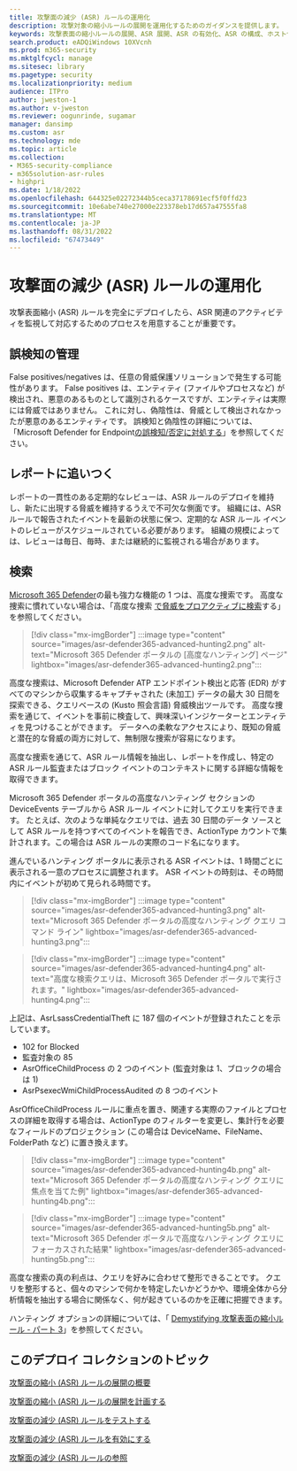 ```yaml
---
title: 攻撃面の減少 (ASR) ルールの運用化
description: 攻撃対象の縮小ルールの展開を運用化するためのガイダンスを提供します。
keywords: 攻撃表面の縮小ルールの展開、ASR 展開、ASR の有効化、ASR の構成、ホスト侵入防止システム、保護規則、悪用防止ルール、悪用防止ルール、悪用防止ルール、感染防止ルール、Microsoft Defender for Endpoint、ASR 規則の構成
search.product: eADQiWindows 10XVcnh
ms.prod: m365-security
ms.mktglfcycl: manage
ms.sitesec: library
ms.pagetype: security
ms.localizationpriority: medium
audience: ITPro
author: jweston-1
ms.author: v-jweston
ms.reviewer: oogunrinde, sugamar
manager: dansimp
ms.custom: asr
ms.technology: mde
ms.topic: article
ms.collection:
- M365-security-compliance
- m365solution-asr-rules
- highpri
ms.date: 1/18/2022
ms.openlocfilehash: 644325e02272344b5ceca37178691ecf5f0ffd23
ms.sourcegitcommit: 10e6abe740e27000e223378eb17d657a47555fa8
ms.translationtype: MT
ms.contentlocale: ja-JP
ms.lasthandoff: 08/31/2022
ms.locfileid: "67473449"
---
```

# <a name="operationalize-attack-surface-reduction-asr-rules"></a>攻撃面の減少 (ASR) ルールの運用化

攻撃表面縮小 (ASR) ルールを完全にデプロイしたら、ASR 関連のアクティビティを監視して対応するためのプロセスを用意することが重要です。

## <a name="managing-false-positives"></a>誤検知の管理

False positives/negatives は、任意の脅威保護ソリューションで発生する可能性があります。 False positives は、エンティティ (ファイルやプロセスなど) が検出され、悪意のあるものとして識別されるケースですが、エンティティは実際には脅威ではありません。 これに対し、偽陰性は、脅威として検出されなかったが悪意のあるエンティティです。 誤検知と偽陰性の詳細については、「Microsoft Defender for Endpoint[の誤検知/否定に対処する](defender-endpoint-false-positives-negatives.md)」を参照してください。

## <a name="keeping-up-with-reports"></a>レポートに追いつく

レポートの一貫性のある定期的なレビューは、ASR ルールのデプロイを維持し、新たに出現する脅威を維持するうえで不可欠な側面です。 組織には、ASR ルールで報告されたイベントを最新の状態に保つ、定期的な ASR ルール イベントのレビューがスケジュールされている必要があります。 組織の規模によっては、レビューは毎日、毎時、または継続的に監視される場合があります。

## <a name="hunting"></a>検索

[Microsoft 365 Defender](https://security.microsoft.com)の最も強力な機能の 1 つは、高度な捜索です。 高度な捜索に慣れていない場合は、「高度な捜索 [で脅威をプロアクティブに検索](/windows/security/threat-protection/microsoft-defender-atp/advanced-hunting-overview)する」を参照してください。

> [!div class="mx-imgBorder"]
> :::image type="content" source="images/asr-defender365-advanced-hunting2.png" alt-text="Microsoft 365 Defender ポータルの [高度なハンティング] ページ" lightbox="images/asr-defender365-advanced-hunting2.png":::

高度な捜索は、Microsoft Defender ATP エンドポイント検出と応答 (EDR) がすべてのマシンから収集するキャプチャされた (未加工) データの最大 30 日間を探索できる、クエリベースの (Kusto 照会言語) 脅威検出ツールです。 高度な捜索を通じて、イベントを事前に検査して、興味深いインジケーターとエンティティを見つけることができます。 データへの柔軟なアクセスにより、既知の脅威と潜在的な脅威の両方に対して、無制限な捜索が容易になります。

高度な捜索を通じて、ASR ルール情報を抽出し、レポートを作成し、特定の ASR ルール監査またはブロック イベントのコンテキストに関する詳細な情報を取得できます。

 Microsoft 365 Defender ポータルの高度なハンティング セクションの DeviceEvents テーブルから ASR ルール イベントに対してクエリを実行できます。 たとえば、次のような単純なクエリでは、過去 30 日間のデータ ソースとして ASR ルールを持つすべてのイベントを報告でき、ActionType カウントで集計されます。この場合は ASR ルールの実際のコード名になります。

進んでいるハンティング ポータルに表示される ASR イベントは、1 時間ごとに表示される一意のプロセスに調整されます。 ASR イベントの時刻は、その時間内にイベントが初めて見られる時間です。

> [!div class="mx-imgBorder"]
> :::image type="content" source="images/asr-defender365-advanced-hunting3.png" alt-text="Microsoft 365 Defender ポータルの高度なハンティング クエリ コマンド ライン" lightbox="images/asr-defender365-advanced-hunting3.png":::

> [!div class="mx-imgBorder"]
> :::image type="content" source="images/asr-defender365-advanced-hunting4.png" alt-text="高度な検索クエリは、Microsoft 365 Defender ポータルで実行されます。" lightbox="images/asr-defender365-advanced-hunting4.png":::

上記は、AsrLsassCredentialTheft に 187 個のイベントが登録されたことを示しています。

- 102 for Blocked
- 監査対象の 85
- AsrOfficeChildProcess の 2 つのイベント (監査対象は 1、ブロックの場合は 1)
- AsrPsexecWmiChildProcessAudited の 8 つのイベント

AsrOfficeChildProcess ルールに重点を置き、関連する実際のファイルとプロセスの詳細を取得する場合は、ActionType のフィルターを変更し、集計行を必要なフィールドのプロジェクション (この場合は DeviceName、FileName、FolderPath など) に置き換えます。

> [!div class="mx-imgBorder"]
> :::image type="content" source="images/asr-defender365-advanced-hunting4b.png" alt-text="Microsoft 365 Defender ポータルの高度なハンティング クエリに焦点を当てた例" lightbox="images/asr-defender365-advanced-hunting4b.png":::

> [!div class="mx-imgBorder"]
> :::image type="content" source="images/asr-defender365-advanced-hunting5b.png" alt-text="Microsoft 365 Defender ポータルで高度なハンティング クエリにフォーカスされた結果" lightbox="images/asr-defender365-advanced-hunting5b.png":::

高度な捜索の真の利点は、クエリを好みに合わせて整形できることです。 クエリを整形すると、個々のマシンで何かを特定したいかどうかや、環境全体から分析情報を抽出する場合に関係なく、何が起きているのかを正確に把握できます。

ハンティング オプションの詳細については、「 [Demystifying 攻撃表面の縮小ルール - パート 3](https://techcommunity.microsoft.com/t5/microsoft-defender-for-endpoint/demystifying-attack-surface-reduction-rules-part-3/ba-p/1360968)」を参照してください。

## <a name="topics-in-this-deployment-collection"></a>このデプロイ コレクションのトピック

[攻撃面の縮小 (ASR) ルールの展開の概要](attack-surface-reduction-rules-deployment.md)

[攻撃面の縮小 (ASR) ルールの展開を計画する](attack-surface-reduction-rules-deployment-plan.md)

[攻撃面の減少 (ASR) ルールをテストする](attack-surface-reduction-rules-deployment-test.md)

[攻撃面の減少 (ASR) ルールを有効にする](attack-surface-reduction-rules-deployment-implement.md)

[攻撃面の減少 (ASR) ルールの参照](attack-surface-reduction-rules-reference.md)
